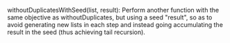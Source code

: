 withoutDuplicatesWithSeed(list, result): Perform another function with the same objective as withoutDuplicates, but using a seed "result", so as to avoid generating new lists in each step and instead going accumulating the result in the seed (thus achieving tail recursion).